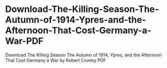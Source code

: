 # Download-The-Killing-Season-The-Autumn-of-1914-Ypres-and-the-Afternoon-That-Cost-Germany-a-War-PDF
Download The Killing Season The Autumn of 1914, Ypres, and the Afternoon That Cost Germany a War by Robert Cowley PDF
